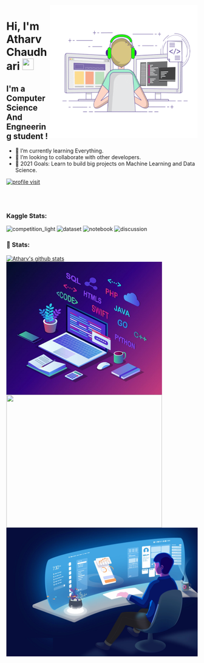 <img align="right" alt="GIF" src="https://github.com/Atharv-Chaudhari/Atharv-Chaudhari/blob/ebe83577c1d40e367b7d8da71b612abe58fd3987/Profile%20Data/coding.gif" width="390" height="350" />

# Hi, I'm Atharv Chaudhari <img src="https://media.giphy.com/media/hvRJCLFzcasrR4ia7z/giphy.gif" width="30" height="30">

## I'm a Computer Science And Engneering student !
- 🌱 I’m currently learning Everything.
- 👯 I’m looking to collaborate with other developers. 
- 🥅 2021 Goals: Learn to build big projects on Machine Learning and Data Science.


[![profile visit](https://komarev.com/ghpvc/?username=Atharv-Chaudhari)](https://badges.pufler.dev)

<br><br>
### Kaggle Stats:
![competition_light](https://road-to-kaggle-grandmaster.vercel.app/api/badges/atharvchaudhari/competition/light)
![dataset](https://road-to-kaggle-grandmaster.vercel.app/api/badges/atharvchaudhari/dataset/light)
![notebook](https://road-to-kaggle-grandmaster.vercel.app/api/badges/atharvchaudhari/notebook/light)
![discussion](https://road-to-kaggle-grandmaster.vercel.app/api/badges/atharvchaudhari/discussion/light)



### 👦 Stats:
<a href="https://github.com/Atharv-Chaudhari">
 <img align="center" src="https://github-readme-stats.vercel.app/api?username=Atharv-Chaudhari&show_icons=true&theme=tokyonight&line_height=27" alt="Atharv's github stats" width="600" /></a>
<div>
  <img align="center" alt="GIF" src="https://github.com/Atharv-Chaudhari/Atharv-Chaudhari/blob/c17b6bb2e2a8d631172b5e1a75e705b2029a0fc1/Profile%20Data/lang.jpg" width="410" height="350" />
<a href="https://github.com/Atharv-Chaudhari">
  <img align="center" src="https://github-readme-stats.vercel.app/api/top-langs/?username=Atharv-Chaudhari&theme=light&hide_langs_below=1" width="410" height="350" />
</a>
   <img align="center" alt="GIF" src="https://github.com/Atharv-Chaudhari/Atharv-Chaudhari/blob/c17b6bb2e2a8d631172b5e1a75e705b2029a0fc1/Profile%20Data/Designer_Atharv.png"   />
</div>

